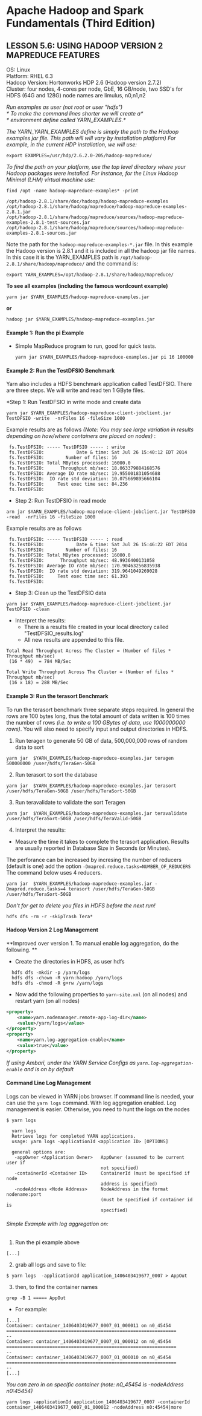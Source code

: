 # Apache Hadoop and Spark Fundamentals (Third Edition)

## LESSON 5.6: USING HADOOP VERSION 2 MAPREDUCE FEATURES

OS: Linux  
Platform: RHEL 6.3  
Hadoop Version: Hortonworks HDP 2.6 (Hadoop version 2.7.2)   
Cluster: four nodes, 4-cores per node, GbE, 16 GB/node, two SSD's for HDFS (64G and 128G)
         node names are limulus, n0,n1,n2  

_*Run examples as user (not root or user "hdfs")*_  
_* To make the command lines shorter we will create a*_  
_* environment define called YARN_EXAMPLES.*_  

*The YARN_YARN_EXAMPLES define is simply the path to the Hadoop*
*examples jar file. This path will will vary by installation*
*platform) For example, in the current HDP installation, we*
*will use:*

    export EXAMPLES=/usr/hdp/2.6.2.0-205/hadoop-mapreduce/

*To find the path on your platform, use the top level*
*directory where your Hadoop packages were installed.* 
*For instance, for the Linux Hadoop Minimal (LHM) virtual machine use:*

    find /opt -name hadoop-mapreduce-examples* -print

    /opt/hadoop-2.8.1/share/doc/hadoop/hadoop-mapreduce-examples
    /opt/hadoop-2.8.1/share/hadoop/mapreduce/hadoop-mapreduce-examples-2.8.1.jar
    /opt/hadoop-2.8.1/share/hadoop/mapreduce/sources/hadoop-mapreduce-examples-2.8.1-test-sources.jar
    /opt/hadoop-2.8.1/share/hadoop/mapreduce/sources/hadoop-mapreduce-examples-2.8.1-sources.jar

Note the path for the `hadoop-mapreduce-examples-*.jar` file. In this example
the Hadoop version is 2.8.1 and it is included in all the hadoop jar file names.
In this case it is the YARN_EXAMPLES path is
`/opt/hadoop-2.8.1/share/hadoop/mapreduce/` and the command is:

    export YARN_EXAMPLES=/opt/hadoop-2.8.1/share/hadoop/mapreduce/

**To see all examples (including the famous wordcount example)**  

`yarn jar $YARN_EXAMPLES/hadoop-mapreduce-examples.jar`

**or**  

`hadoop jar $YARN_EXAMPLES/hadoop-mapreduce-examples.jar`

#### Example 1: Run the pi Example

* Simple MapReduce program to run, good for quick tests.  

  `yarn jar $YARN_EXAMPLES/hadoop-mapreduce-examples.jar pi 16 100000`


#### Example 2: Run the TestDFSIO Benchmark

 Yarn also includes a HDFS benchmark application called TestDFSIO. 
 There are three steps.  We will write and read ten 1 GByte files.

*Step 1: Run TestDFSIO in write mode and create data

`yarn jar $YARN_EXAMPLES/hadoop-mapreduce-client-jobclient.jar TestDFSIO -write  -nrFiles 16 -fileSize 1000`

Example results are as follows *(Note: You may see large variation in results*
*depending on how/where containers are placed on nodes)* :

```
 fs.TestDFSIO: ----- TestDFSIO ----- : write
 fs.TestDFSIO:            Date & time: Sat Jul 26 15:40:12 EDT 2014
 fs.TestDFSIO:        Number of files: 16
 fs.TestDFSIO: Total MBytes processed: 16000.0
 fs.TestDFSIO:      Throughput mb/sec: 18.063379884168576
 fs.TestDFSIO: Average IO rate mb/sec: 19.955001831054688
 fs.TestDFSIO:  IO rate std deviation: 10.075669895666104
 fs.TestDFSIO:     Test exec time sec: 84.236
 fs.TestDFSIO: 
```

* Step 2: Run TestDFSIO in read mode

`arn jar $YARN_EXAMPLES/hadoop-mapreduce-client-jobclient.jar TestDFSIO -read  -nrFiles 16 -fileSize 1000`

Example results are as follows
```
 fs.TestDFSIO: ----- TestDFSIO ----- : read
 fs.TestDFSIO:            Date & time: Sat Jul 26 15:46:22 EDT 2014
 fs.TestDFSIO:        Number of files: 16
 fs.TestDFSIO: Total MBytes processed: 16000.0
 fs.TestDFSIO:      Throughput mb/sec: 48.9936400131058
 fs.TestDFSIO: Average IO rate mb/sec: 170.90463256835938
 fs.TestDFSIO:  IO rate std deviation: 319.9641049269028
 fs.TestDFSIO:     Test exec time sec: 61.393
 fs.TestDFSIO: 
```

* Step 3: Clean up the TestDFSIO data

`yarn jar $YARN_EXAMPLES/hadoop-mapreduce-client-jobclient.jar TestDFSIO -clean`


* Interpret the results:
  * There is a results file created in your local directory called "TestDFSIO_results.log"
  * All new results are appended to this file. 
```
Total Read Throughput Across The Cluster = (Number of files * Throughput mb/sec) 
 (16 * 49)  = 784 MB/Sec

Total Write Throughput Across The Cluster = (Number of files * Throughput mb/sec) 
 (16 x 18) = 288 MB/Sec
```

#### Example 3: Run the terasort Benchmark

To run the terasort benchmark three separate steps required. In general the
rows are 100 bytes long, thus the total amount of data written is 100 times the
number of rows *(i.e. to write a 100 GBytes of data, use 1000000000 rows)*. You
will also need to specify input and output directories in HDFS. 

1. Run teragen to generate 50 GB of data, 500,000,000 rows of random data to sort

`yarn jar  $YARN_EXAMPLES/hadoop-mapreduce-examples.jar teragen 500000000 /user/hdfs/TeraGen-50GB`

2. Run terasort to sort the database

`yarn jar  $YARN_EXAMPLES/hadoop-mapreduce-examples.jar terasort /user/hdfs/TeraGen-50GB /user/hdfs/TeraSort-50GB`

3. Run teravalidate to validate the sort Teragen 

`yarn jar  $YARN_EXAMPLES/hadoop-mapreduce-examples.jar teravalidate  /user/hdfs/TeraSort-50GB /user/hdfs/TeraValid-50GB`

4. Interpret the results:
  * Measure the time it takes to complete the terasort application. Results are 
usually reported in Database Size in Seconds (or Minutes).

 The perforance can be increased by incresing the number of reducers (default is one)
 add the option `-Dmapred.reduce.tasks=NUMBER_OF_REDUCERS`
 The command below uses 4 reducers.

`yarn jar  $YARN_EXAMPLES/hadoop-mapreduce-examples.jar -Dmapred.reduce.tasks=4 terasort /user/hdfs/TeraGen-50GB /user/hdfs/TeraSort-50GB`


_*Don't for get to delete you files in HDFS before the next run!*_

`hdfs dfs -rm -r -skipTrash Tera*`

#### Hadoop Version 2 Log Management

**Improved over version 1. To manual enable log aggregation, do the following. **

* Create the directories in HDFS, as user hdfs  
```
  hdfs dfs -mkdir -p /yarn/logs
  hdfs dfs -chown -R yarn:hadoop /yarn/logs
  hdfs dfs -chmod -R g+rw /yarn/logs
 ```

* Now add the following properties to `yarn-site.xml` (on all nodes) and
restart yarn (on all nodes)
```xml
<property>
    <name>yarn.nodemanager.remote-app-log-dir</name>
    <value>/yarn/logs</value>
</property>
<property>
    <name>yarn.log-aggregation-enable</name>
    <value>true</value>
</property>
```

_*If using Ambari,  under the YARN Service Configs as*_
_*`yarn.log-aggregation-enable` and is on by default*_

#### Command Line Log Management

Logs can be viewed in YARN jobs browser. If command line
is needed, your can use the `yarn logs` command.
With log aggregation enabled.  Log management is 
easier. Otherwise, you need to hunt the logs on the nodes
```
$ yarn logs

  yarn logs
  Retrieve logs for completed YARN applications.
  usage: yarn logs -applicationId <application ID> [OPTIONS]

  general options are:
   -appOwner <Application Owner>   AppOwner (assumed to be current user if
                                   not specified)
   -containerId <Container ID>     ContainerId (must be specified if node
                                   address is specified)
   -nodeAddress <Node Address>     NodeAddress in the format nodename:port
                                   (must be specified if container id is
                                   specified)
```

###### Simple Example with log aggregation on:
1. Run the pi example above

`[...]`

2. grab all logs and save to file:

`$ yarn logs  -applicationId application_1406403419677_0007 > AppOut`

3. then, to find the container names

`grep -B 1 ===== AppOut`

  * For example:
```
[...]
Container: container_1406403419677_0007_01_000011 on n0_45454
===============================================================
--
Container: container_1406403419677_0007_01_000012 on n0_45454
===============================================================
--
Container: container_1406403419677_0007_01_000010 on n0_45454
===============================================================
--
[...]
```

_*You can zero in on specific container (note:  n0_45454 is  -nodeAddress n0:45454)*_

`yarn logs -applicationId application_1406403419677_0007 -containerId container_1406403419677_0007_01_000012 -nodeAddress n0:45454|more`

